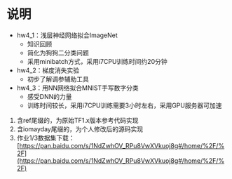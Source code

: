 # 说明

- hw4_1：浅层神经网络拟合ImageNet
    - 知识回顾
    - 简化为狗狗二分类问题
    - 采用minibatch方式，采用i7CPU训练时间约20分钟
- hw4_2：梯度消失实验
    - 初步了解调参辅助工具
- hw4_3：用NN网络拟合MNIST手写数字分类
    - 感受DNN的力量
    - 训练时间较长，采用i7CPU训练需要3小时左右，采用GPU服务器可加速

1. 含ref尾缀的，为原始TF1.x版本参考代码实现
2. 含iomayday尾缀的，为个人修改后的源码实现
2. 作业1/3数据集下载：[https://pan.baidu.com/s/1NdZwhOV_RPu8VwXVkuoj8g#/home/%2F/%2F](https://pan.baidu.com/s/1NdZwhOV_RPu8VwXVkuoj8g#/home/%2F/%2F)



